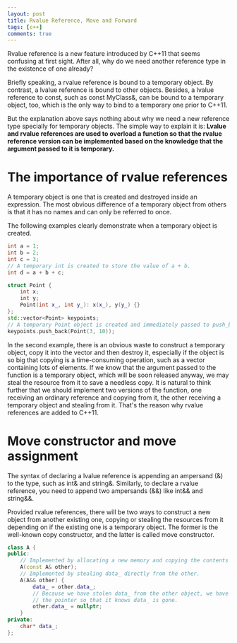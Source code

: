 ```yaml
---
layout: post
title: Rvalue Reference, Move and Forward
tags: [c++]
comments: true
---
```


Rvalue reference is a new feature introduced by C++11 that seems confusing at
first sight. After all, why do we need another reference type in the existence
of one already?

Briefly speaking, a rvalue reference is bound to a temporary object. By
contrast, a lvalue reference is bound to other objects. Besides, a lvalue
reference to const, such as const MyClass&, can be bound to a temporary object,
too, which is the only way to bind to a temporary one prior to C++11.

But the explanation above says nothing about why we need a new reference type
specially for temporary objects. The simple way to explain it is: **Lvalue and
rvalue references are used to overload a function so that the rvalue reference
version can be implemented based on the knowledge that the argument passed to it
is temporary.**

<!--more-->

# The importance of rvalue references #

A temporary object is one that is created and destroyed inside an expression.
The most obvious difference of a temporary object from others is that it has no
names and can only be referred to once.

The following examples clearly demonstrate when a temporary object is created.

```c++
int a = 1;
int b = 2;
int c = 3;
// A temporary int is created to store the value of a + b.
int d = a + b + c;

struct Point {
    int x;
    int y;
    Point(int x_, int y_): x(x_), y(y_) {}
};
std::vector<Point> keypoints;
// A temporary Point object is created and immediately passed to push_back.
keypoints.push_back(Point(3, 10));
```

In the second example, there is an obvious waste to construct a temporary object,
copy it into the vector and then destroy it, especially if the object is so
big that copying is a time-consuming operation, such as a vector containing lots
of elements. If we know that the argument passed to the function is a temporary
object, which will be soon released anyway, we may steal the resource from it
to save a needless copy. It is natural to think further that we should implement
two versions of the function, one receiving an ordinary reference and copying
from it, the other receiving a temporary object and stealing from it. That's the
reason why rvalue references are added to C++11.

# Move constructor and move assignment #

The syntax of declaring a lvalue reference is appending an ampersand (\&) to the
type, such as int& and string&. Similarly, to declare a rvalue reference, you
need to append two ampersands (\&\&) like int&& and string&&.

Provided rvalue references, there will be two ways to construct a new object
from another existing one, copying or stealing the resources from it depending
on if the existing one is a temporary object. The former is the well-known copy
constructor, and the latter is called move constructor.

```c++
class A {
public:
    // Implemented by allocating a new memory and copying the contents of data_.
    A(const A& other);
    // Implemented by stealing data_ directly from the other.
    A(A&& other) {
        data_ = other.data_;
        // Because we have stolen data_ from the other object, we have to reset
        // the pointer so that it knows data_ is gone.
        other.data_ = nullptr;
    }
private:
    char* data_;
};
```
